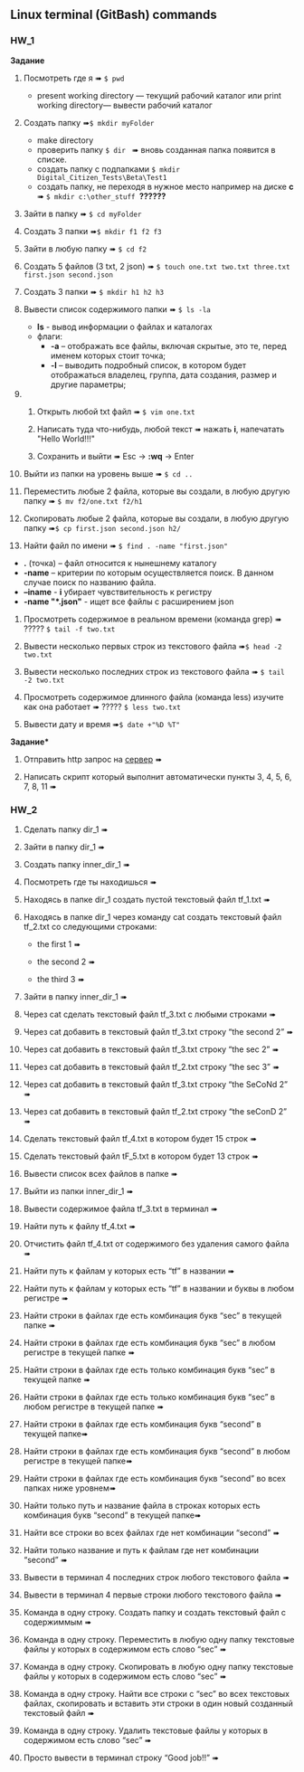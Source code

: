 ## **Linux terminal (GitBash) commands**

### **HW_1**

**Задание**

   1. Посмотреть где я ➠ ```$ pwd ``` 
      + present working directory — текущий рабочий каталог или print working directory— вывести рабочий каталог
   
   2. Создать папку ➠```$ mkdir myFolder```
      + make directory
      + проверить папку ```$ dir ``` ➠ вновь созданная папка появится в списке.
      + создать папку с подпапками ```$ mkdir Digital_Citizen_Tests\Beta\Test1```
      + создать папку, не переходя в нужное место например на диске **с** ➠ ```$ mkdir c:\other_stuff ```**??????**
    
   3. Зайти в папку ➠ ```$ cd myFolder ```
      
   
   4. Создать 3 папки ➠```$ mkdir f1 f2 f3```
   
   5. Зайти в любую папку ➠ ```$ cd f2 ```
   
   6. Создать 5 файлов (3 txt, 2 json) ➠ ```$ touch one.txt two.txt three.txt first.json second.json```

   7. Создать 3 папки ➠ ```$ mkdir h1 h2 h3```
   
   8. Вывести список содержимого папки ➠ ```$ ls -la```
      + **ls** - вывод информации о файлах и каталогах
      + флаги:
        + **-a** – отображать все файлы, включая скрытые, это те, перед именем которых стоит точка;
        + **-l** – выводить подробный список, в котором будет отображаться владелец, группа, дата создания, размер и другие параметры;
   
   9.  
         1. Открыть любой txt файл ➠ ```$ vim one.txt```
   
         2. Написать туда что-нибудь, любой текст ➠ нажать **i**, напечатать "Hello World!!!"
   
         3. Сохранить и выйти ➠  Esc -> **:wq** -> Enter
   
   10.  Выйти из папки на уровень выше ➠ ```$ cd ..```
   
   11. Переместить любые 2 файла, которые вы создали, в любую другую папку ➠ ```$ mv f2/one.txt f2/h1```
   
   12. Скопировать любые 2 файла, которые вы создали, в любую другую папку ➠```$ cp first.json second.json h2/```
   
   13. Найти файл по имени ➠ ```$ find . -name "first.json"```
   
   + **.** (точка) – файл относится к нынешнему каталогу
   + **-name** – критерии по которым осуществляется поиск. В данном случае поиск по названию файла.
   + **–iname** - **i** убирает чувствительность к регистру
   + **-name "\*.json"** - ищет все файлы с расширением json
   
   1.  Просмотреть содержимое в реальном времени (команда grep) ➠ ????? ```$ tail -f two.txt```
   
   2.  Вывести несколько первых строк из текстового файла ➠```$ head -2 two.txt```
   
   3.  Вывести несколько последних строк из текстового файла ➠ ```$ tail -2 two.txt```
   
   4.  Просмотреть содержимое длинного файла (команда less) изучите как она работает ➠ ????? ```$ less two.txt```
   
   5.  Вывести дату и время ➠```$ date +"%D %T"```

**Задание\***

   1. Отправить http запрос на [сервер](http://999.99.999.999:5005/terminal-hw-request) ➠
   
   2. Написать скрипт который выполнит автоматически пункты 3, 4, 5, 6, 7, 8, 11 ➠ 

### **HW_2**

   1. Сделать папку dir_1 ➠
   
   2. Зайти в папку dir_1 ➠
   
   3. Создать папку inner_dir_1 ➠
   
   4. Посмотреть где ты находишься ➠

   5. Находясь в папке dir_1 создать пустой текстовый файл tf_1.txt ➠

   6. Находясь в папке dir_1 через команду cat создать текстовый файл tf_2.txt со следующими строками:

       - the first 1 ➠
  
       - the second 2 ➠
  
       - the third 3 ➠

   7. Зайти в папку inner_dir_1 ➠

   8. Через cat сделать текстовый файл tf_3.txt  c любыми строками ➠

   9.  Через cat добавить в текстовый файл tf_3.txt строку “the second 2” ➠
   
   10. Через cat добавить в текстовый файл tf_3.txt строку “the sec 2” ➠
   
   11. Через cat добавить в текстовый файл tf_2.txt строку “the sec 3” ➠
   
   12. Через cat добавить в текстовый файл tf_3.txt строку “the SeCoNd 2” ➠
   
   13. Через cat добавить в текстовый файл tf_2.txt строку “the seConD 2” ➠
   
   14. Сделать текстовый файл tf_4.txt в котором будет 15 строк ➠
   
   15. Сделать текстовый файл tF_5.txt в котором будет 13 строк ➠
   
   16. Вывести список всех файлов в папке ➠
   
   17. Выйти из папки inner_dir_1 ➠
   
   18. Вывести содержимое файла tf_3.txt в терминал ➠
   
   19. Найти путь к файлу tf_4.txt ➠
   
   20. Отчистить файл tf_4.txt от содержимого без удаления самого файла ➠
   
   21. Найти путь к файлам у которых есть  “tf” в названии ➠
   
   22. Найти путь к файлам у которых есть  “tf” в названии и буквы в любом регистре ➠
   
   23. Найти строки в файлах где есть комбинация букв “sec” в текущей папке ➠
   
   24. Найти строки в файлах где есть комбинация букв “sec” в любом регистре в текущей папке ➠
   
   25. Найти строки в файлах где есть только комбинация букв “sec” в текущей папке ➠
   
   26. Найти строки в файлах где есть только комбинация букв “sec” в любом регистре в текущей папке ➠
   
   27. Найти строки в файлах где есть комбинация букв “second” в текущей папке➠
   
   28. Найти строки в файлах где есть комбинация букв “second” в любом регистре в текущей папке➠
   
   29. Найти строки в файлах где есть комбинация букв “second” во всех папках ниже уровнем➠
   
   30. Найти только путь и название файла в строках которых есть комбинация букв “second” в текущей папке➠
   
   31. Найти все строки во всех файлах где нет комбинации “second” ➠
   
   32. Найти только название и путь к файлам где нет комбинации “second” ➠
   
   33. Вывести в терминал 4 последних строк любого текстового файла ➠
   
   34. Вывести в терминал 4 первые строки любого текстового файла ➠
   
   35. Команда в одну строку. Создать папку и создать текстовый файл с содержиммым ➠
   
   36. Команда в одну строку. Переместить в любую одну папку текстовые файлы у которых в содержимом есть слово “sec” ➠
   
   37. Команда в одну строку. Скопировать в любую одну папку текстовые файлы у которых в содержимом есть слово “sec” ➠
   
   38. Команда в одну строку. Найти все строки c “sec” во всех текстовых файлах, скопировать и вставить эти строки в один новый созданный текстовый файл ➠
   
   39. Команда в одну строку. Удалить текстовые файлы у которых в содержимом есть слово “sec” ➠
   
   40.  Просто вывести в терминал строку “Good job!!” ➠